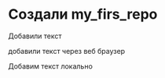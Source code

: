 ﻿# Создали my_firs_repo

Добавили текст 

добавили текст через веб браузер 

Добавим текст локально 